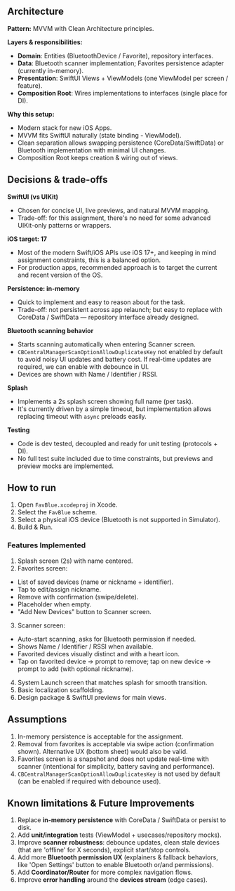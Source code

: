 ## Architecture

**Pattern:** MVVM with Clean Architecture principles.

**Layers & responsibilities:**
- **Domain**: Entities (BluetoothDevice / Favorite), repository interfaces.
- **Data**: Bluetooth scanner implementation; Favorites persistence adapter (currently in-memory).
- **Presentation**: SwiftUI Views + ViewModels (one ViewModel per screen / feature).
- **Composition Root**: Wires implementations to interfaces (single place for DI).

**Why this setup:**
- Modern stack for new iOS Apps.
- MVVM fits SwiftUI naturally (state binding - ViewModel).
- Clean separation allows swapping persistence (CoreData/SwiftData) or Bluetooth implementation with minimal UI changes.
- Composition Root keeps creation & wiring out of views.

## Decisions & trade-offs

**SwiftUI (vs UIKit)**
- Chosen for concise UI, live previews, and natural MVVM mapping.
- Trade-off: for this assignment, there's no need for some advanced UIKit-only patterns or wrappers.

**iOS target: 17**
- Most of the modern Swift/iOS APIs use iOS 17+, and keeping in mind assignment constraints, this is a balanced option.
- For production apps, recommended approach is to target the current and recent version of the OS.

**Persistence: in-memory**
- Quick to implement and easy to reason about for the task.
- Trade-off: not persistent across app relaunch; but easy to replace with CoreData / SwiftData — repository interface already designed.

**Bluetooth scanning behavior**
- Starts scanning automatically when entering Scanner screen.
- `CBCentralManagerScanOptionAllowDuplicatesKey` not enabled by default to avoid noisy UI updates and battery cost. If real-time updates are required, we can enable with debounce in UI.
- Devices are shown with Name / Identifier / RSSI.

**Splash**
- Implements a 2s splash screen showing full name (per task).
- It's currently driven by a simple timeout, but implementation allows replacing timeout with `async` preloads easily.

**Testing**
- Code is dev tested, decoupled and ready for unit testing (protocols + DI).
- No full test suite included due to time constraints, but previews and preview mocks are implemented.

## How to run

1. Open `FavBlue.xcodeproj` in Xcode.
2. Select the `FavBlue` scheme.
3. Select a physical iOS device (Bluetooth is not supported in Simulator).
4. Build & Run.

### Features Implemented

1. Splash screen (2s) with name centered.
2. Favorites screen:
  - List of saved devices (name or nickname + identifier).
  - Tap to edit/assign nickname.
  - Remove with confirmation (swipe/delete).
  - Placeholder when empty.
  - "Add New Devices" button to Scanner screen.
3. Scanner screen:
- Auto-start scanning, asks for Bluetooth permission if needed.
- Shows Name / Identifier / RSSI when available.
- Favorited devices visually distinct and with a heart icon.
- Tap on favorited device → prompt to remove; tap on new device → prompt to add (with optional nickname).
4. System Launch screen that matches splash for smooth transition.
5. Basic localization scaffolding.
6. Design package & SwiftUI previews for main views.

## Assumptions

1. In-memory persistence is acceptable for the assignment.
2. Removal from favorites is acceptable via swipe action (confirmation shown). Alternative UX (bottom sheet) would also be valid.
3. Favorites screen is a snapshot and does not update real-time with scanner (intentional for simplicity, battery saving and performance).
4. `CBCentralManagerScanOptionAllowDuplicatesKey` is not used by default (can be enabled if required with debounce used).

## Known limitations & Future Improvements

1. Replace **in-memory persistence** with CoreData / SwiftData or persist to disk.
2. Add **unit/integration** tests (ViewModel + usecases/repository mocks).
3. Improve **scanner robustness**: debounce updates, clean stale devices (that are 'offline' for X seconds), explicit start/stop controls.
4. Add more **Bluetooth permission UX** (explainers & fallback behaviors, like 'Open Settings' button to enable Bluetooth or/and permissions).
5. Add **Coordinator/Router** for more complex navigation flows.
6. Improve **error handling** around the **devices stream** (edge cases).
